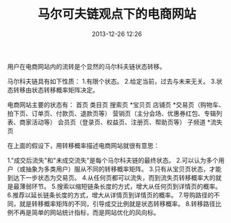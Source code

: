 ﻿---
layout: post
title: 马尔可夫链观点下的电商网站
date: 2013-12-26 12:26
comments: true
categories: 互联网
---

用户在电商网站内的流转是个显然的马尔科夫链状态转移。


马尔科夫链具有如下性质：
1.有限个状态。
2.给定当前，过去与未来无关。
3.状态转移由状态转移概率矩阵决定。



电商网站主要的状态有：
首页
类目页
搜索页
*宝贝页
店铺页
*交易页（购物车、拍下页、订单页、付款页、退款页等）
营销页（主分会场、优惠券红包、专辑列表、商家活动等）
会员页（登录页、权益页、注册页、帮助页等）
子频道
*流失页



在上面的假设下，用转移概率描述电商网站就很有意思：


1."成交后流失"和"未成交流失"是每个马尔科夫链的最终状态。
2.可以认为多个用户（或抽象为多类用户）服从不同的转移概率矩阵。
3.只有从宝贝页状态，才能到达下一步状态为交易页。
4.从任何页都可以流失，而到流失页转移概率大的就是最薄弱环节。
5.搜索以缩短链条长度的方式，增大从任何页到详情页的概率。
6.推荐以延长链条长度的方式，增大从详情页到详情页的概率。
7.导购路径的不同，就是转移概率矩阵的不同，引导成交比例就是状态转移概率。
8.转移路径比例不再是简单的网站统计指标，而是网站优化的风向标。